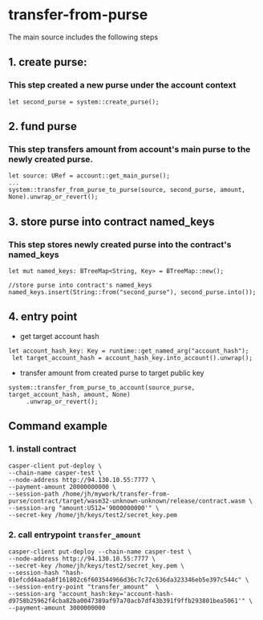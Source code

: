 # transfer-from-purse
The main source includes the following steps
## 1. create purse:
### This step created a new purse under the account context
```
let second_purse = system::create_purse();
```
## 2. fund purse
### This step transfers amount from account's main purse to the newly created purse.
```
let source: URef = account::get_main_purse();
...
system::transfer_from_purse_to_purse(source, second_purse, amount, None).unwrap_or_revert();
```
## 3. store purse into contract named_keys
### This step stores newly created purse into the contract's named_keys
```
let mut named_keys: BTreeMap<String, Key> = BTreeMap::new();

//store purse into contract's named_keys
named_keys.insert(String::from("second_purse"), second_purse.into());
```
## 4. entry point
   - get target account hash
   ```
   let account_hash_key: Key = runtime::get_named_arg("account_hash");
    let target_account_hash = account_hash_key.into_account().unwrap();
   ```
   - transfer amount from created purse to target public key
   ```
   system::transfer_from_purse_to_account(source_purse, target_account_hash, amount, None)
        .unwrap_or_revert();
   ```

## Command example
### 1. install contract
```
casper-client put-deploy \
--chain-name casper-test \
--node-address http://94.130.10.55:7777 \
--payment-amount 20000000000 \
--session-path /home/jh/mywork/transfer-from-purse/contract/target/wasm32-unknown-unknown/release/contract.wasm \
--session-arg "amount:U512='9000000000'" \
--secret-key /home/jh/keys/test2/secret_key.pem 
```

### 2. call entrypoint `transfer_amount`
```
casper-client put-deploy --chain-name casper-test \
--node-address http://94.130.10.55:7777 \
--secret-key /home/jh/keys/test2/secret_key.pem \
--session-hash "hash-01efcdd4aada8f161802c6f603544966d36c7c72c636da323346eb5e397c544c" \
--session-entry-point "transfer_amount"  \
--session-arg "account_hash:key='account-hash-d9758b25962f4cba82ba0047389af97a70acb7df43b391f9ffb293801bea5061'" \
--payment-amount 3000000000
```